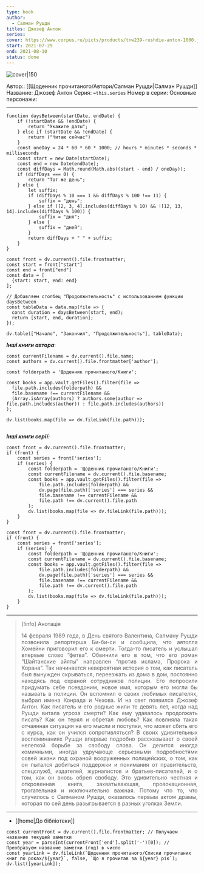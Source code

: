 ```yaml
---
type: book
author:
  - Салман Рушди
titles: Джозеф Антон
series: 
cover: https://www.corpus.ru/picts/products/tnw239-rushdie-anton-1000.jpg
start: 2021-07-29
end: 2021-08-10
status: done
---
```

![cover|150](Салман%20Рушди%20-%20Джозеф%20Антон.jpg)

Автор:: [[Щоденник прочитаного/Автори/Салман Рушди|Салман Рушди]]
Название: Джозеф Антон
Серия:  `=this.series`
Номер в серии:
Основные персонажи:

---
```dataviewjs
function daysBetween(startDate, endDate) {
	if (!startDate && !endDate) { 
		return "Укажите даты"; 
	} else if (startDate && !endDate) {
		return ("Читаю сейчас")
	}
	const oneDay = 24 * 60 * 60 * 1000; // hours * minutes * seconds * milliseconds
	const start = new Date(startDate);
	const end = new Date(endDate);
	const diffDays = Math.round(Math.abs((start - end) / oneDay));
	if (diffDays === 0) {
		return "Тот же день";   
	} else {
		let suffix;     
	    if (diffDays % 10 === 1 && diffDays % 100 !== 11) {
		    suffix = "день";     
	    } else if ([2, 3, 4].includes(diffDays % 10) && ![12, 13, 14].includes(diffDays % 100)) {
			suffix = "дня";     
		} else {       
			suffix = "дней";     
		}          
		return diffDays + " " + suffix;   
	} 
}  

const front = dv.current().file.frontmatter;
const start = front["start"]
const end = front["end"]
const data = [
  {start: start, end: end}
];

// Добавляем столбец "Продолжительность" с использованием функции daysBetween
const tableData = data.map(file => {
  const duration = daysBetween(start, end);
  return [start, end, duration];
});

dv.table(["Начало", "Закончил", "Продолжительность"], tableData);
```
***Інші книги автора***:
```dataviewjs
const currentFilename = dv.current().file.name;
const authors = dv.current().file.frontmatter['author'];

const folderpath = 'Щоденник прочитаного/Книги';

const books = app.vault.getFiles().filter(file =>
  file.path.includes(folderpath) &&
  file.basename !== currentFilename &&
  (Array.isArray(authors) ? authors.some(author => file.path.includes(author)) : file.path.includes(authors))
);

dv.list(books.map(file => dv.fileLink(file.path)));


```
***Інші книги серії:***
```dataviewjs
const front = dv.current().file.frontmatter;
if (front) {
	const series = front['series'];
	if (series) {
		const folderpath = 'Щоденник прочитаного/Книги';
		const currentFilename = dv.current().file.basename;
		const books = app.vault.getFiles().filter(file =>  
			file.path.includes(folderpath) && 
			dv.page(file.path)['series'] === series && 
			file.basename !== currentFilename &&
			file.path !== dv.current().file.path 
		);
		dv.list(books.map(file => dv.fileLink(file.path)));
	}
}

```

```dataviewjs
const front = dv.current().file.frontmatter;
if (front) {
	const series = front['series'];
	if (series) {
		const folderpath = 'Щоденник прочитаного/Книги';
		const currentFilename = dv.current().file.basename;
		const books = app.vault.getFiles().filter(file =>  
			file.path.includes(folderpath) && 
			dv.page(file.path)['series'] === series && 
			file.basename !== currentFilename &&
			file.path !== dv.current().file.path 
		);
		dv.list(books.map(file => dv.fileLink(file.path)));
	}
}

```

---
>[!info] Анотація
><p align="justify">14 февраля 1989 года, в День святого Валентина, Салману Рушди позвонила репортерша Би-би-си и сообщила, что аятолла Хомейни приговорил его к смерти. Тогда-то писатель и услышал впервые слово “фетва”. Обвинили его в том, что его роман “Шайтанские айяты” направлен “против ислама, Пророка и Корана”. Так начинается невероятная история о том, как писатель был вынужден скрываться, переезжать из дома в дом, постоянно находясь под охраной сотрудников полиции. Его попросили придумать себе псевдоним, новое имя, которым его могли бы называть в полиции. Он вспомнил о своих любимых писателях, выбрал имена Конрада и Чехова. И на свет появился Джозеф Антон. Как писатель и его родные жили те девять лет, когда над Рушди витала угроза смерти? Как ему удавалось продолжать писать? Как он терял и обретал любовь? Как повлияла такая отчаянная ситуация на его мысли и поступки, что может сбить его с курса, как он учился сопротивляться? В своих удивительных воспоминаниях Рушди впервые подробно рассказывает о своей нелегкой борьбе за свободу слова. Он делится иногда комичными, иногда удручающе серьезными подробностями совей жизни под охраной вооруженных полицейских, о том, как он пытался добиться поддержки и понимания от правительств, спецслужб, издателей, журналистов и братьев-писателей, и о том, как он вновь обрел свободу. Это удивительно честная и откровенная книга, захватывающая, провокационная, трогательная и исключительно важная. Потому что то, что случилось с Салманом Рушди, оказалось первым актом драмы, которая по сей день разыгрывается в разных уголках Земли.</p>

___
- [[home|До бібліотеки]]
```dataviewjs
const currentFront = dv.current().file.frontmatter; // Получаем название текущей заметки
const year = parseInt(currentFront['end'].split('-')[0]); // Преобразуем название заметки (год) в число
const yearLink = dv.fileLink(`Щоденник прочитаного/Списки прочитаних книг по роках/${year}`, false, `Що я прочитав за ${year} рік`);
dv.list([yearLink]);
```